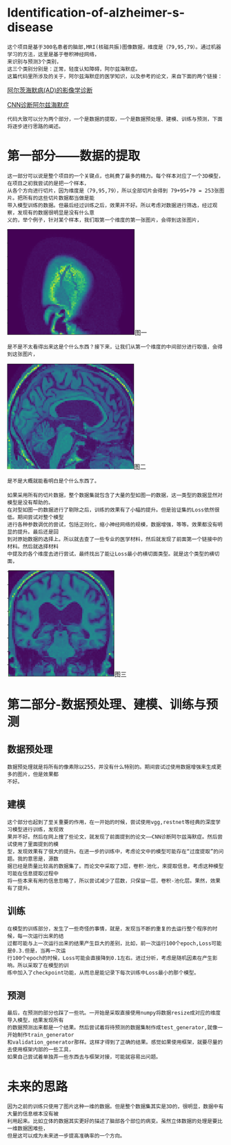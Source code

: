 # Identification-of-alzheimer-s-disease
    
    
    这个项目是基于300名患者的脑部,MRI(核磁共振)图像数据，维度是（79,95,79）。通过机器学习的方法，这里是基于卷积神经网络，
    来识别与预测3个类别，
    这三个类别分别是：正常，轻度认知障碍，阿尔兹海默症。
    这篇代码里所涉及的关于，阿尔兹海默症的医学知识，以及参考的论文，来自下面的两个链接：
[阿尔茨海默病(AD)的影像学诊断](https://wenku.baidu.com/view/a614b73076eeaeaad0f330c9.html)

[CNN诊断阿尔兹海默症](https://github.com/791092214/Identification-of-alzheimer-s-disease/raw/master/123.pdf)

    代码大致可以分为两个部分，一个是数据的提取，一个是数据预处理、建模、训练与预测，下面将逐步进行思路的阐述。

# 第一部分——数据的提取
    这一部分可以说是整个项目的一个关键点，也耗费了最多的精力。每个样本对应了一个3D模型，在项目之初我尝试的是把一个样本，
    从各个方向进行切片，因为维度是（79,95,79），所以全部切片会得到 79+95+79 = 253张图片。把所有的这些切片数据都当做是能
    带入模型训练的数据。但最后经过训练之后，效果并不好。所以考虑对数据进行筛选，经过观察，发现有的数据很明显是没有什么意
    义的，举个例子，针对某个样本，我们取第一个维度的第一张图片，会得到这张图片，
![](https://github.com/791092214/Identification-of-alzheimer-s-disease/raw/master/1586600304(1).png)图一
    
    是不是不太看得出来这是个什么东西？接下来，让我们从第一个维度的中间部分进行取值，会得到这张图片，
    
![](https://github.com/791092214/Identification-of-alzheimer-s-disease/raw/master/1586600878(1).png)图二
    
    是不是大概就能看明白是个什么东西了。
    
    如果采用所有的切片数据，整个数据集就包含了大量的型如图一的数据，这一类型的数据显然对模型是没有帮助的。
    在对型如图一的数据进行了剔除之后，训练的效果有了小幅的提升。但是验证集的Loss依然很低。期间尝试对整个模型
    进行各种参数调优的尝试，包括正则化，缩小神经网络的规模，数据增强，等等。效果都没有明显的提升。最后还是回
    到对原始数据的选择上。所以就去查了一些专业的医学材料，然后就发现了前面第一个链接中的材料。然后就选择材料
    中提及的各个维度去进行尝试，最终找出了能让Loss最小的横切面类型。就是这个类型的横切面，
 ![](https://github.com/791092214/Identification-of-alzheimer-s-disease/raw/master/1586601750(1).png)图三
 
 # 第二部分-数据预处理、建模、训练与预测
 ## 数据预处理
    数据预处理就是将所有的像素除以255，并没有什么特别的。期间尝试过使用数据增强来生成更多的图片，但是效果都
    不好。
 ## 建模
    这个部分也起到了至关重要的作用，在一开始的时候，尝试使用vgg,restnet等经典的深度学习模型进行训练，发现效
    果并不好。然后在网上搜了些论文，就发现了前面提到的论文——CNN诊断阿尔兹海默症。然后尝试使用了里面提到的模
    型，发现效果有了很大的提升。在进一步的训练中，考虑论文中的模型可能存在“过度提取”的问题。我的意思是，源数
    据已经是质量比较高的数据集了。而论文中采取了3层，卷积-池化，来提取信息，考虑这种模型可能在信息提取过程中
    将一些本来有用的信息忽略了，所以尝试减少了层数，只保留一层，卷积-池化层。果然，效果有了提升。
 ## 训练
    在模型的训练部分，发生了一些奇怪的事情，就是，发现当不断的重复的去运行整个程序的时候，每一次运行出来的结
    过都可能与上一次运行出来的结果产生巨大的差别，比如，前一次运行100个epoch,Loss可能是0.3.但是，当再一次运
    行100个epoch的时候，Loss可能会直接降到0.1左右。进过分析，考虑是随机因素在产生影响。所以采取了在模型的训
    练中加入了checkpoint功能，从而总是能记录下每次训练中Loss最小的那个模型。
 ## 预测
    最后，在预测的部分也踩了一些坑。一开始是采取直接使用numpy将数据resize成对应的维度导入模型，结果发现所有
    的数据预测出来都是一个结果。然后尝试着将待预测的数据集制作成test_generator,就像一开始制作train_generator
    和validation_generator那样。这样才得到了正确的结果。感觉如果使用框架，就要尽量的去使用框架内部的一些工具，
    如果自己尝试着单独弄一些东西去与框架对接，可能就容易出问题。
    
# 未来的思路
    因为之前的训练只使用了图片这种一维的数据。但是整个数据集其实是3D的，很明显，数据中有大量的信息根本没有被
    利用起来。比如立体的数据其实更好的描述了脑部各个部位的病变。虽然立体数据的处理是要比一维数据困难些，
    但是这可以成为未来进一步提高准确率的一个方向。
 
